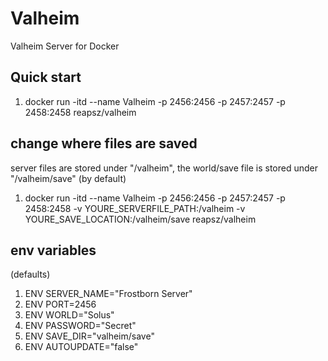 # Valheim
Valheim Server for Docker

## Quick start
1. docker run -itd --name Valheim -p 2456:2456 -p 2457:2457 -p 2458:2458 reapsz/valheim

## change where files are saved
server files are stored under "/valheim", the world/save file is stored under "/valheim/save" (by default)

1. docker run -itd --name Valheim -p 2456:2456 -p 2457:2457 -p 2458:2458 -v YOURE_SERVERFILE_PATH:/valheim -v YOURE_SAVE_LOCATION:/valheim/save reapsz/valheim

## env variables

(defaults)

1. ENV SERVER_NAME="Frostborn Server"
2. ENV PORT=2456
3. ENV WORLD="Solus"
4. ENV PASSWORD="Secret"
5. ENV SAVE_DIR="valheim/save"
6. ENV AUTOUPDATE="false"
